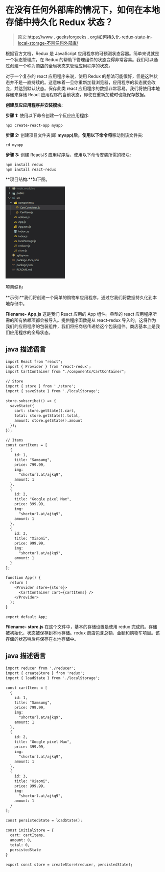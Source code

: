 # 在没有任何外部库的情况下，如何在本地存储中持久化 Redux 状态？

> 原文:[https://www . geeksforgeeks . org/如何持久化-redux-state-in-local-storage-不带任何外部库/](https://www.geeksforgeeks.org/how-to-persist-redux-state-in-local-storage-without-any-external-library/)

根据官方文档，Redux 是 JavaScript 应用程序的可预测状态容器。简单来说就是一个状态管理库，在 Redux 的帮助下管理组件的状态变得非常容易。我们可以通过创建一个称为商店的全局状态来管理应用程序的状态。

对于一个复杂的 react 应用程序来说，使用 Redux 的想法可能很好，但是这种状态并不是一直持续的。这意味着一旦你重新加载浏览器，应用程序的状态就会改变，并达到默认状态。保存此类 react 应用程序的数据非常容易。我们将使用本地存储来存储 React 应用程序的当前状态，即使在重新加载时也能保存数据。

**创建反应应用程序并安装模块:**

**步骤 1:** 使用以下命令创建一个反应应用程序:

```
npx create-react-app myapp
```

**步骤 2:** 创建项目文件夹(即 **myapp)后，使用以下命令将**移动到该文件夹:

```
cd myapp
```

**步骤 3:** 创建 ReactJS 应用程序后，使用以下命令安装所需的模块:

```
npm install redux
npm install react-redux
```

**项目结构:**如下图。

![](img/e70ad9f552fbd43dc3cabc3637e2d6de.png)

项目结构

**示例:**我们将创建一个简单的购物车应用程序，通过它我们将数据持久化到本地存储中。

**Filename- App.js** 这是我们 React 应用的 App 组件。典型的 react 应用程序所需的所有依赖项都会被导入。提供程序函数是从 react-redux 导入的。这将作为我们的应用程序的包装组件，我们将把商店传递给这个包装组件。商店基本上是我们应用程序的全局状态。

## java 描述语言

```
import React from "react";
import { Provider } from 'react-redux';
import CartContainer from "./components/CartContainer";

// Store
import { store } from './store';
import { saveState } from './localStorage';

store.subscribe(() => {
  saveState({
    cart: store.getState().cart,
    total: store.getState().total,
    amount: store.getState().amount
  });
});

// Items
const cartItems = [
  {
    id: 1,
    title: "Samsung",
    price: 799.99,
    img:
      "shorturl.at/ajkq9",
    amount: 1
  },
  {
    id: 2,
    title: "Google pixel Max",
    price: 399.99,
    img:
      "shorturl.at/ajkq9",
    amount: 1
  },
  {
    id: 3,
    title: "Xiaomi",
    price: 999.99,
    img:
      "shorturl.at/ajkq9",
    amount: 1
  }
];

function App() {
  return (
    <Provider store={store}>
      <CartContainer cart={cartItems} />
    </Provider>
  );
}

export default App;
```

**Filename- store.js** 在这个文件中，基本的存储设置是使用 redux 完成的。存储被初始化，状态被保存到本地存储。redux 商店包含总额、金额和购物车项目。该存储的状态稍后将保存在本地存储中。

## java 描述语言

```
import reducer from './reducer';
import { createStore } from 'redux';
import { loadState } from './localStorage';

const cartItems = [
  {
    id: 1,
    title: "Samsung",
    price: 799.99,
    img:
      "shorturl.at/ajkq9",
    amount: 1
  },
  {
    id: 2,
    title: "Google pixel Max",
    price: 399.99,
    img:
      "shorturl.at/ajkq9",
    amount: 1
  },
  {
    id: 3,
    title: "Xiaomi",
    price: 999.99,
    img:
      "shorturl.at/ajkq9",
    amount: 1
  }
];

const persistedState = loadState();

const initialStore = {
  cart: cartItems,
  amount: 0,
  total: 0,
  persistedState
}

export const store = createStore(reducer, persistedState);
```